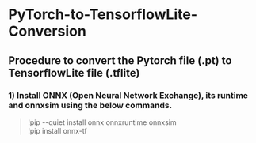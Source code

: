 # PyTorch-to-TensorflowLite-Conversion
## Procedure to convert the Pytorch file (.pt) to TensorflowLite file (.tflite)

### 1) Install ONNX (Open Neural Network Exchange), its runtime and onnxsim using the below commands.
   >!pip --quiet install onnx onnxruntime onnxsim\
   >!pip install onnx-tf
